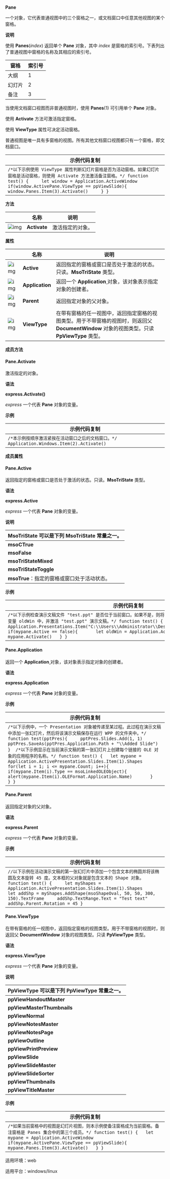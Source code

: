 **Pane**



一个对象，它代表普通视图中的三个窗格之一，或文档窗口中任意其他视图的某个窗格。

**说明**

使用 **Panes**(*index*) 返回单个 **Pane** 对象，其中 *index* 是窗格的索引号。下表列出了普通视图中窗格的名称及其相应的索引号。

| 窗格   | 索引号 |
| ------ | ------ |
| 大纲   | 1      |
| 幻灯片 | 2      |
| 备注   | 3      |

当使用文档窗口视图而非普通视图时，使用 **Panes**(1) 可引用单个 **Pane** 对象。

使用 **Activate** 方法可激活指定窗格。

使用 **ViewType** 属性可决定活动窗格。

普通视图是唯一具有多窗格的视图。所有其他文档窗口视图都只有一个窗格，即文档窗口。

| 示例代码复制                                                 |
| ------------------------------------------------------------ |
| `/*以下示例使用 ViewType 属性判断幻灯片窗格是否为活动窗格。如果幻灯片窗格是活动窗格，则使用 Activate 方法激活备注窗格。*/ function test() {     let window = Application.ActiveWindow     if(window.ActivePane.ViewType == ppViewSlide){         window.Panes.Item(3).Activate()     } }` |

**方法**

|                                                              | 名称         | 说明             |
| ------------------------------------------------------------ | ------------ | ---------------- |
| ![img](https://qn.cache.wpscdn.cn/encs/doc/office_v19/gif/methods.gif) | **Activate** | 激活指定的对象。 |

**属性**

|                                                              | 名称            | 说明                                                         |
| ------------------------------------------------------------ | --------------- | ------------------------------------------------------------ |
| ![img](https://qn.cache.wpscdn.cn/encs/doc/office_v19/gif/properties.gif) | **Active**      | 返回指定的窗格或窗口是否处于激活的状态。只读。**MsoTriState** 类型。 |
| ![img](https://qn.cache.wpscdn.cn/encs/doc/office_v19/gif/properties.gif) | **Application** | 返回一个 **Application**[ ](https://qn.cache.wpscdn.cn/encs/doc/office_v19/apiObjectTemplate.htm?page=topics/WPS%20%E5%9F%BA%E7%A1%80%E6%8E%A5%E5%8F%A3/%E6%BC%94%E7%A4%BA%20API%20%E5%8F%82%E8%80%83/Application/Application%20.htm#jsObject_Application)对象，该对象表示指定对象的创建者。 |
| ![img](https://qn.cache.wpscdn.cn/encs/doc/office_v19/gif/properties.gif) | **Parent**      | 返回指定对象的父对象。                                       |
| ![img](https://qn.cache.wpscdn.cn/encs/doc/office_v19/gif/properties.gif) | **ViewType**    | 在带有窗格的任一视图中，返回指定窗格的视图类型。用于不带窗格的视图时，则返回父 **DocumentWindow** 对象的视图类型。只读 **PpViewType** 类型。 |

**成员方法**

#### **Pane.Activate**

激活指定的对象。

**语法**

**express.Activate()**

*express*   一个代表 **Pane** 对象的变量。

**示例**

| 示例代码复制                                                 |
| ------------------------------------------------------------ |
| `/*本示例按顺序激活紧挨在活动窗口之后的文档窗口。*/ Application.Windows.Item(2).Activate()` |

**成员属性**

#### **Pane.Active**

返回指定的窗格或窗口是否处于激活的状态。只读。**MsoTriState** 类型。

**语法**

**express.Active**

*express*   一个代表 **Pane** 对象的变量。

**说明**

| MsoTriState 可以是下列 MsoTriState 常量之一。 |
| --------------------------------------------- |
| **msoCTrue**                                  |
| **msoFalse**                                  |
| **msoTriStateMixed**                          |
| **msoTriStateToggle**                         |
| **msoTrue**：指定的窗格或窗口处于活动状态。   |

**示例**

| 示例代码复制                                                 |
| ------------------------------------------------------------ |
| `/*以下示例检查演示文稿文件 "test.ppt" 是否位于当前窗口。如果不是，则将当前处于激活状态的演示文稿的名称保存在变量 oldWin 中，并激活 "test.ppt" 演示文稿。*/ function test() {   let mypane = Application.Presentations.Item("C:\\Users\\Administrator\\Desktop\\text.ppt").Windows.Item(1)   if(mypane.Active == false){       let oldWin = Application.ActiveWindow       mypane.Activate()   } }` |

#### **Pane.Application**

返回一个 **Application**[ ](https://qn.cache.wpscdn.cn/encs/doc/office_v19/apiObjectTemplate.htm?page=topics/WPS%20%E5%9F%BA%E7%A1%80%E6%8E%A5%E5%8F%A3/%E6%BC%94%E7%A4%BA%20API%20%E5%8F%82%E8%80%83/Application/Application%20.htm#jsObject_Application)对象，该对象表示指定对象的创建者。

**语法**

**express.Application**

*express*   一个代表 **Pane** 对象的变量。

**示例**

| 示例代码复制                                                 |
| ------------------------------------------------------------ |
| `/*以下示例中，一个 Presentation 对象被传递至某过程。此过程在演示文稿中添加一张幻灯片，然后将该演示文稿保存在运行 WPP 的文件夹中。*/ function test(pptPres){     pptPres.Slides.Add(1, 1)     pptPres.SaveAs(pptPres.Application.Path + "\\Added Slide") }  /*以下示例显示在当前演示文稿的第一张幻灯片上创建每个链接的 OLE 对象的应用程序的名称。*/ function test() {   let mypane = Application.ActivePresentation.Slides.Item(1).Shapes      for(let i = 1; i <= mypane.Count; i++){       if(mypane.Item(i).Type == msoLinkedOLEObject){           alert(mypane.Item(i).OLEFormat.Application.Name)       }   } }` |

#### **Pane.Parent**

返回指定对象的父对象。

**语法**

**express.Parent**

*express*   一个代表 **Pane** 对象的变量。

**示例**

| 示例代码复制                                                 |
| ------------------------------------------------------------ |
| `//以下示例在活动演示文稿的第一张幻灯片中添加一个包含文本的椭圆并将该椭圆及文本旋转 45 度。文本框的父对象就是包含文本的 Shape 对象。 function test() {     let myShapes = Application.ActivePresentation.Slides.Item(1).Shapes     let addShp = myShapes.AddShape(msoShapeOval, 50, 50, 300, 150).TextFrame     addShp.TextRange.Text = "Test text"     addShp.Parent.Rotation = 45 }` |

#### **Pane.ViewType**

在带有窗格的任一视图中，返回指定窗格的视图类型。用于不带窗格的视图时，则返回父 **DocumentWindow** 对象的视图类型。只读 **PpViewType** 类型。

**语法**

**express.ViewType**

*express*   一个代表 **Pane** 对象的变量。

**说明**

| PpViewType 可以是下列 PpViewType 常量之一。 |
| ------------------------------------------- |
| **ppViewHandoutMaster**                     |
| **ppViewMasterThumbnails**                  |
| **ppViewNormal**                            |
| **ppViewNotesMaster**                       |
| **ppViewNotesPage**                         |
| **ppViewOutline**                           |
| **ppViewPrintPreview**                      |
| **ppViewSlide**                             |
| **ppViewSlideMaster**                       |
| **ppViewSlideSorter**                       |
| **ppViewThumbnails**                        |
| **ppViewTitleMaster**                       |

**示例**

| 示例代码复制                                                 |
| ------------------------------------------------------------ |
| `/*如果当前窗格中的视图是幻灯片视图，则本示例使备注窗格成为当前窗格。备注窗格是 Panes 集合中的第三个成员。*/ function test() {   let mypane = Application.ActiveWindow   if(mypane.ActivePane.ViewType == ppViewSlide){      mypane.Panes.Item(3).Activate()   } }` |

适用环境：web

适用平台：windows/linux